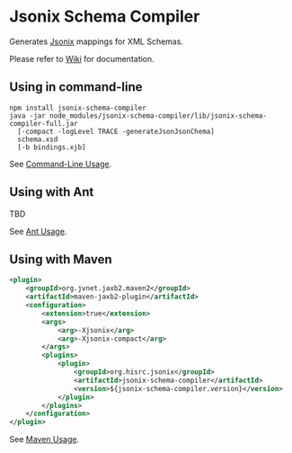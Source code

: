 # Jsonix Schema Compiler #

Generates [Jsonix](https://github.com/highsource/jsonix) mappings for XML Schemas.

Please refer to [Wiki](https://github.com/highsource/jsonix-schema-compiler/wiki) for documentation.

## Using in command-line

```
npm install jsonix-schema-compiler
java -jar node_modules/jsonix-schema-compiler/lib/jsonix-schema-compiler-full.jar
  [-compact -logLevel TRACE -generateJsonJsonChema]
  schema.xsd
  [-b bindings.xjb]
```

See [Command-Line Usage](https://github.com/highsource/jsonix-schema-compiler/wiki/Command-Line-Usage).

## Using with Ant

TBD

See [Ant Usage](https://github.com/highsource/jsonix-schema-compiler/wiki/Ant-Usage).

## Using with Maven

```xml
<plugin>
	<groupId>org.jvnet.jaxb2.maven2</groupId>
	<artifactId>maven-jaxb2-plugin</artifactId>
	<configuration>
		<extension>true</extension>
		<args>
			<arg>-Xjsonix</arg>
			<arg>-Xjsonix-compact</arg>
		</args>
		<plugins>
			<plugin>
				<groupId>org.hisrc.jsonix</groupId>
				<artifactId>jsonix-schema-compiler</artifactId>
				<version>${jsonix-schema-compiler.version}</version>
			</plugin>
		</plugins>
	</configuration>
</plugin>
```

See [Maven Usage](https://github.com/highsource/jsonix-schema-compiler/wiki/Maven-Usage).
